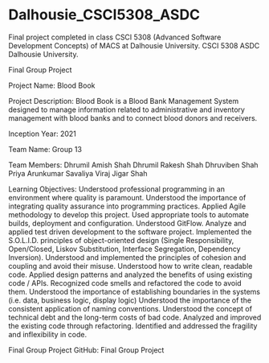 # Dalhousie_CSCI5308_ASDC
Final project completed in class CSCI 5308 (Advanced Software Development Concepts) of MACS at Dalhousie University. CSCI 5308 ASDC Dalhousie University.

Final Group Project

Project Name: Blood Book

Project Description: Blood Book is a Blood Bank Management System designed to manage information related to administrative and inventory   management with blood banks and to connect blood donors and receivers.

Inception Year: 2021

Team Name: Group 13

Team Members:
  Dhrumil Amish Shah
  Dhrumil Rakesh Shah
  Dhruviben Shah
  Priya Arunkumar Savaliya
  Viraj Jigar Shah

Learning Objectives:
  Understood professional programming in an environment where quality is paramount.
  Understood the importance of integrating quality assurance into programming practices.
  Applied Agile methodology to develop this project.
  Used appropriate tools to automate builds, deployment and configuration.
  Understood GitFlow.
  Analyze and applied test driven development to the software project.
  Implemented the S.O.L.I.D. principles of object-oriented design (Single Responsibility, Open/Closed, Liskov Substitution, Interface         Segregation, Dependency Inversion).
  Understood and implemented the principles of cohesion and coupling and avoid their misuse.
  Understood how to write clean, readable code.
  Applied design patterns and analyzed the benefits of using existing code / APIs.
  Recognized code smells and refactored the code to avoid them.
  Understood the importance of establishing boundaries in the systems (i.e. data, business logic, display logic)
  Understood the importance of the consistent application of naming conventions.
  Understood the concept of technical debt and the long-term costs of bad code.
  Analyzed and improved the existing code through refactoring.
  Identified and addressed the fragility and inflexibility in code.

Final Group Project GitHub: Final Group Project
